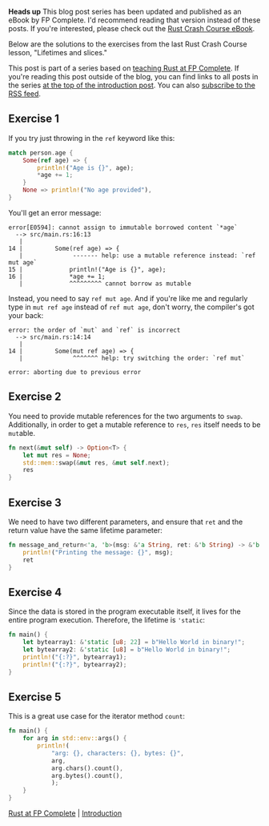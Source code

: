 **Heads up** This blog post series has been updated and published as an eBook by FP Complete. I'd recommend reading that version instead of these posts. If you're interested, please check out the [Rust Crash Course eBook](https://www.fpcomplete.com/rust/crash-course/).

Below are the solutions to the exercises from the last Rust Crash
Course lesson, "Lifetimes and slices."

This post is part of a series based on [teaching Rust at FP
Complete](https://www.fpcomplete.com/rust). If you're reading this post outside
of the blog, you can find links to all posts in the series [at the top of the
introduction
post](https://www.snoyman.com/blog/2018/10/introducing-rust-crash-course). You
can also [subscribe to the RSS
feed](https://www.snoyman.com/feed/rust-crash-course).

## Exercise 1

If you try just throwing in the `ref` keyword like this:

```rust
match person.age {
    Some(ref age) => {
        println!("Age is {}", age);
        *age += 1;
    }
    None => println!("No age provided"),
}
```

You'll get an error message:

```
error[E0594]: cannot assign to immutable borrowed content `*age`
  --> src/main.rs:16:13
   |
14 |         Some(ref age) => {
   |              ------- help: use a mutable reference instead: `ref mut age`
15 |             println!("Age is {}", age);
16 |             *age += 1;
   |             ^^^^^^^^^ cannot borrow as mutable
```

Instead, you need to say `ref mut age`. And if you're like me and
regularly type in `mut ref age` instead of `ref mut age`, don't worry,
the compiler's got your back:

```
error: the order of `mut` and `ref` is incorrect
  --> src/main.rs:14:14
   |
14 |         Some(mut ref age) => {
   |              ^^^^^^^ help: try switching the order: `ref mut`

error: aborting due to previous error
```

## Exercise 2

You need to provide mutable references for the two arguments to
`swap`. Additionally, in order to get a mutable reference to `res`,
`res` itself needs to be `mut`able.

```rust
fn next(&mut self) -> Option<T> {
    let mut res = None;
    std::mem::swap(&mut res, &mut self.next);
    res
}
```

## Exercise 3

We need to have two different parameters, and ensure that `ret` and
the return value have the same lifetime parameter:

```rust
fn message_and_return<'a, 'b>(msg: &'a String, ret: &'b String) -> &'b String {
    println!("Printing the message: {}", msg);
    ret
}
```

## Exercise 4

Since the data is stored in the program executable itself, it lives
for the entire program execution. Therefore, the lifetime is
`'static`:

```rust
fn main() {
    let bytearray1: &'static [u8; 22] = b"Hello World in binary!";
    let bytearray2: &'static [u8] = b"Hello World in binary!";
    println!("{:?}", bytearray1);
    println!("{:?}", bytearray2);
}
```

## Exercise 5

This is a great use case for the iterator method `count`:

```rust
fn main() {
    for arg in std::env::args() {
        println!(
            "arg: {}, characters: {}, bytes: {}",
            arg,
            arg.chars().count(),
            arg.bytes().count(),
            );
    }
}
```

[Rust at FP Complete](https://www.fpcomplete.com/rust) | [Introduction](https://www.snoyman.com/blog/2018/10/introducing-rust-crash-course)
